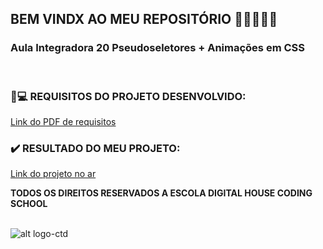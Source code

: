 ## BEM VINDX AO MEU REPOSITÓRIO 👩‍💻👩‍💻✨

### __Aula Integradora 20 Pseudoseletores + Animações em CSS__

<br>


### 📃💻 REQUISITOS DO PROJETO DESENVOLVIDO: 
[Link do PDF de requisitos](https://github.com/soareslil/ctd-1bi-frontend1-a20/blob/main/%5BMT%5D%20Aula%2020.pdf)

### ✔️ RESULTADO DO MEU PROJETO:  
[Link do projeto no ar](https://soareslil.github.io/ctd-1bi-frontend1-a20/) 


__TODOS OS DIREITOS RESERVADOS A ESCOLA DIGITAL HOUSE CODING SCHOOL__
<br> <br>

![alt logo-ctd](https://vidadeempresa.com.br/wp-content/uploads/2021/02/curso.png)
